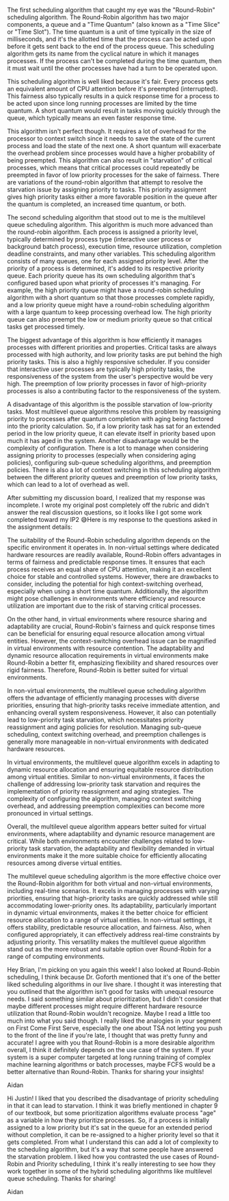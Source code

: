 The first scheduling algorithm that caught my eye was the "Round-Robin"
scheduling algorithm. The Round-Robin algorithm has two major
components, a queue and a "Time Quantum" (also known as a "Time Slice"
or "Time Slot"). The time quantum is a unit of time typically in the
size of milliseconds, and it's the allotted time that the process can be
acted upon before it gets sent back to the end of the process queue.
This scheduling algorithm gets its name from the cyclical nature in
which it manages processes. If the process can't be completed during the
time quantum, then it must wait until the other processes have had a
turn to be operated upon.

This scheduling algorithm is well liked because it's fair. Every process
gets an equivalent amount of CPU attention before it's preempted
(interrupted). This fairness also typically results in a quick response
time for a process to be acted upon since long running processes are
limited by the time quantum. A short quantum would result in tasks
moving quickly through the queue, which typically means an even faster
response time.

This algorithm isn't perfect though. It requires a lot of overhead for
the processor to context switch since it needs to save the state of the
current process and load the state of the next one. A short quantum will
exacerbate the overhead problem since processes would have a higher
probability of being preempted. This algorithm can also result in
"starvation" of critical processes, which means that critical processes
could repeatedly be preempted in favor of low priority processes for the
sake of fairness. There are variations of the round-robin algorithm that
attempt to resolve the starvation issue by assigning priority to tasks.
This priority assignment gives high priority tasks either a more
favorable position in the queue after the quantum is completed, an
increased time quantum, or both.

The second scheduling algorithm that stood out to me is the multilevel
queue scheduling algorithm. This algorithm is much more advanced than
the round-robin algorithm. Each process is assigned a priority level,
typically determined by process type (interactive user process or
background batch process), execution time, resource utilization,
completion deadline constraints, and many other variables. This
scheduling algorithm consists of many queues, one for each assigned
priority level. After the priority of a process is determined, it's
added to its respective priority queue. Each priority queue has its own
scheduling algorithm that's configured based upon what priority of
processes it's managing. For example, the high priority queue might have
a round-robin scheduling algorithm with a short quantum so that those
processes complete rapidly, and a low priority queue might have a
round-robin scheduling algorithm with a large quantum to keep processing
overhead low. The high priority queue can also preempt the low or medium
priority queue so that critical tasks get processed timely.

The biggest advantage of this algorithm is how efficiently it manages
processes with different priorities and properties. Critical tasks are
always processed with high authority, and low priority tasks are put
behind the high priority tasks. This is also a highly responsive
scheduler. If you consider that interactive user processes are typically
high priority tasks, the responsiveness of the system from the user's
perspective would be very high. The preemption of low priority processes
in favor of high-priority processes is also a contributing factor to the
responsiveness of the system.

A disadvantage of this algorithm is the possible starvation of
low-priority tasks. Most multilevel queue algorithms resolve this
problem by reassigning priority to processes after quantum completion
with aging being factored into the priority calculation. So, if a low
priority task has sat for an extended period in the low priority queue,
it can elevate itself in priority based upon much it has aged in the
system. Another disadvantage would be the complexity of configuration.
There is a lot to manage when considering assigning priority to
processes (especially when considering aging policies), configuring
sub-queue scheduling algorithms, and preemption policies. There is also
a lot of context switching in this scheduling algorithm between the
different priority queues and preemption of low priority tasks, which
can lead to a lot of overhead as well.

After submitting my discussion board, I realized that my response was
incomplete. I wrote my original post completely off the rubric and
didn't answer the real discussion questions, so it looks like I got some
work completed toward my IP2 😅Here is my response to the questions
asked in the assignment details:

The suitability of the Round-Robin scheduling algorithm depends on the
specific environment it operates in. In non-virtual settings where
dedicated hardware resources are readily available, Round-Robin offers
advantages in terms of fairness and predictable response times. It
ensures that each process receives an equal share of CPU attention,
making it an excellent choice for stable and controlled systems.
However, there are drawbacks to consider, including the potential for
high context-switching overhead, especially when using a short time
quantum. Additionally, the algorithm might pose challenges in
environments where efficiency and resource utilization are important due
to the risk of starving critical processes.

On the other hand, in virtual environments where resource sharing and
adaptability are crucial, Round-Robin\'s fairness and quick response
times can be beneficial for ensuring equal resource allocation among
virtual entities. However, the context-switching overhead issue can be
magnified in virtual environments with resource contention. The
adaptability and dynamic resource allocation requirements in virtual
environments make Round-Robin a better fit, emphasizing flexibility and
shared resources over rigid fairness. Therefore, Round-Robin is better
suited for virtual environments.

In non-virtual environments, the multilevel queue scheduling algorithm
offers the advantage of efficiently managing processes with diverse
priorities, ensuring that high-priority tasks receive immediate
attention, and enhancing overall system responsiveness. However, it also
can potentially lead to low-priority task starvation, which necessitates
priority reassignment and aging policies for resolution. Managing
sub-queue scheduling, context switching overhead, and preemption
challenges is generally more manageable in non-virtual environments with
dedicated hardware resources.

In virtual environments, the multilevel queue algorithm excels in
adapting to dynamic resource allocation and ensuring equitable resource
distribution among virtual entities. Similar to non-virtual
environments, it faces the challenge of addressing low-priority task
starvation and requires the implementation of priority reassignment and
aging strategies. The complexity of configuring the algorithm, managing
context switching overhead, and addressing preemption complexities can
become more pronounced in virtual settings.

Overall, the multilevel queue algorithm appears better suited for
virtual environments, where adaptability and dynamic resource management
are critical. While both environments encounter challenges related to
low-priority task starvation, the adaptability and flexibility demanded
in virtual environments make it the more suitable choice for efficiently
allocating resources among diverse virtual entities.

The multilevel queue scheduling algorithm is the more effective choice
over the Round-Robin algorithm for both virtual and non-virtual
environments, including real-time scenarios. It excels in managing
processes with varying priorities, ensuring that high-priority tasks are
quickly addressed while still accommodating lower-priority ones. Its
adaptability, particularly important in dynamic virtual environments,
makes it the better choice for efficient resource allocation to a range
of virtual entities. In non-virtual settings, it offers stability,
predictable resource allocation, and fairness. Also, when configured
appropriately, it can effectively address real-time constraints by
adjusting priority. This versatility makes the multilevel queue
algorithm stand out as the more robust and suitable option over
Round-Robin for a range of computing environments.

Hey Brian, I'm picking on you again this week! I also looked at
Round-Robin scheduling, I think because Dr. Goforth mentioned that it's
one of the better liked scheduling algorithms in our live share. I
thought it was interesting that you outlined that the algorithm isn't
good for tasks with unequal resource needs. I said something similar
about prioritization, but I didn't consider that maybe different
processes might require different hardware resource utilization that
Round-Robin wouldn't recognize. Maybe I read a little too much into what
you said though. I really liked the analogies in your segment on First
Come First Serve, especially the one about TSA not letting you push to
the front of the line if you're late, I thought that was pretty funny
and accurate! I agree with you that Round-Robin is a more desirable
algorithm overall, I think it definitely depends on the use case of the
system. If your system is a super computer targeted at long running
training of complex machine learning algorithms or batch processes,
maybe FCFS would be a better alternative than Round-Robin. Thanks for
sharing your insights!

Aidan

Hi Justin! I liked that you described the disadvantage of priority
scheduling in that it can lead to starvation. I think it was briefly
mentioned in chapter 9 of our textbook, but some prioritization
algorithms evaluate process "age" as a variable in how they prioritize
processes. So, if a process is initially assigned to a low priority but
it's sat in the queue for an extended period without completion, it can
be re-assigned to a higher priority level so that it gets completed.
From what I understand this can add a lot of complexity to the
scheduling algorithm, but it's a way that some people have answered the
starvation problem. I liked how you contrasted the use cases of
Round-Robin and Priority scheduling, I think it's really interesting to
see how they work together in some of the hybrid scheduling algorithms
like multilevel queue scheduling. Thanks for sharing!

Aidan
